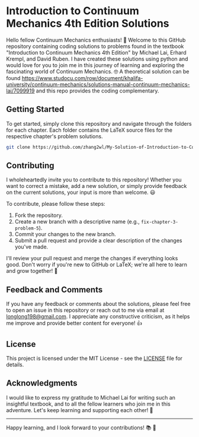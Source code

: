 # Introduction to Continuum Mechanics 4th Edition Solutions

Hello fellow Continuum Mechanics enthusiasts! :wave: Welcome to this GitHub repository containing coding solutions to problems found in the textbook "Introduction to Continuum Mechanics 4th Edition" by Michael Lai, Erhard Krempl, and David Ruben. I have created these solutions using python and would love for you to join me in this journey of learning and exploring the fascinating world of Continuum Mechanics. :nerd_face: A theoretical solution can be found https://www.studocu.com/row/document/khalifa-university/continuum-mechanics/solutions-manual-continuum-mechanics-lai/7099919 and this repo provides the coding complementary. 

## Getting Started

To get started, simply clone this repository and navigate through the folders for each chapter. Each folder contains the LaTeX source files for the respective chapter's problem solutions.

```bash
git clone https://github.com/zhang2wl/My-Solution-of-Introduction-to-Continuum-Mechanics-by-Michael-Lai.git
```

## Contributing

I wholeheartedly invite you to contribute to this repository! Whether you want to correct a mistake, add a new solution, or simply provide feedback on the current solutions, your input is more than welcome. :smiley:

To contribute, please follow these steps:

1. Fork the repository.
2. Create a new branch with a descriptive name (e.g., `fix-chapter-3-problem-5`).
3. Commit your changes to the new branch.
4. Submit a pull request and provide a clear description of the changes you've made.

I'll review your pull request and merge the changes if everything looks good. Don't worry if you're new to GitHub or LaTeX; we're all here to learn and grow together! :seedling:

## Feedback and Comments

If you have any feedback or comments about the solutions, please feel free to open an issue in this repository or reach out to me via email at [longlong198@gmail.com](mailto:longlong198@gmail.com). I appreciate any constructive criticism, as it helps me improve and provide better content for everyone! :+1:

## License

This project is licensed under the MIT License - see the [LICENSE](LICENSE) file for details.

## Acknowledgments

I would like to express my gratitude to Michael Lai for writing such an insightful textbook, and to all the fellow learners who join me in this adventure. Let's keep learning and supporting each other! :muscle:

---

Happy learning, and I look forward to your contributions! :books: :rocket:
